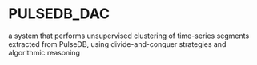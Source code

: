 # PULSEDB_DAC
a system that performs unsupervised clustering of time-series segments extracted from PulseDB, using divide-and-conquer strategies and algorithmic reasoning

